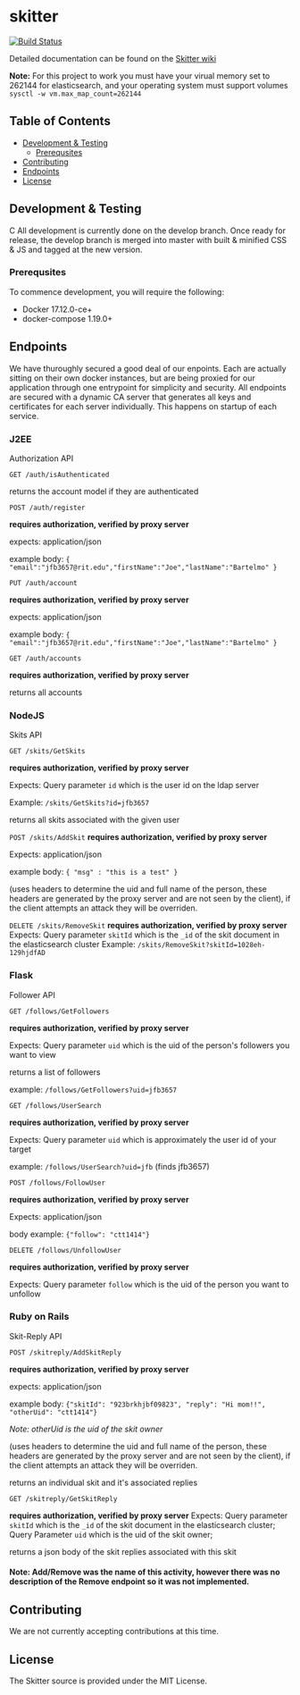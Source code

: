 # skitter
[![Build Status](https://travis-ci.org/christophert/skitter.svg?branch=master)](https://travis-ci.org/christophert/skitter)

Detailed documentation can be found on the [Skitter wiki](https://github.com/christophert/skitter/wiki)

**Note:** For this project to work  you must have your virual memory set to 262144 for elasticsearch, and your operating system must support volumes
`sysctl -w vm.max_map_count=262144`

## Table of Contents
* [Development & Testing](#development--testing)
  * [Prerequsites](#prerequsites)
* [Contributing](#contributing)
* [Endpoints](#endpoints)
* [License](#license)

## Development & Testing
C
All development is currently done on the develop branch. Once ready for release, the develop branch is merged into master with built & minified CSS & JS and tagged at the new version.
### Prerequsites
To commence development, you will require the following:
* Docker 17.12.0-ce+
* docker-compose 1.19.0+


## Endpoints

We have thuroughly secured a good deal of our enpoints. Each are actually sitting on their own docker instances,
but are being proxied for our application through one entrypoint for simplicity and security. All endpoints are secured with a dynamic CA server that generates all keys and certificates for each server individually.  This happens on startup of each service.

### J2EE

Authorization API


`GET /auth/isAuthenticated`

returns the account model if they are authenticated


`POST /auth/register`

**requires authorization, verified by proxy server**

expects: application/json

example body: `{ "email":"jfb3657@rit.edu","firstName":"Joe","lastName":"Bartelmo" }`


`PUT /auth/account`

**requires authorization, verified by proxy server**

expects: application/json

example body: `{ "email":"jfb3657@rit.edu","firstName":"Joe","lastName":"Bartelmo" }`

`GET /auth/accounts`

**requires authorization, verified by proxy server**

returns all accounts


### NodeJS

Skits API


`GET /skits/GetSkits`

**requires authorization, verified by proxy server**

Expects: Query parameter `id` which is the user id on the ldap server

Example: `/skits/GetSkits?id=jfb3657`

returns all skits associated with the given user


`POST /skits/AddSkit`
**requires authorization, verified by proxy server**

Expects: application/json

example body: `{ "msg" : "this is a test" }`

(uses headers to determine the uid and full name of the person, these headers are generated by the proxy server and are not seen by the client), if the client attempts an attack they will be overriden.


`DELETE /skits/RemoveSkit`
**requires authorization, verified by proxy server**
Expects: Query parameter `skitId` which is the `_id` of the skit document in the elasticsearch cluster
Example: `/skits/RemoveSkit?skitId=1028eh-129hjdfAD`

### Flask

Follower API

`GET /follows/GetFollowers`

**requires authorization, verified by proxy server**

Expects: Query parameter `uid` which is the uid of the person's followers you want to view

returns a list of followers

example: `/follows/GetFollowers?uid=jfb3657`


`GET /follows/UserSearch`

**requires authorization, verified by proxy server**

Expects: Query parameter `uid` which is approximately the user id of your target

example: `/follows/UserSearch?uid=jfb` (finds jfb3657)


`POST /follows/FollowUser`

**requires authorization, verified by proxy server**

Expects: application/json

body example: `{"follow": "ctt1414"}`


`DELETE /follows/UnfollowUser`

**requires authorization, verified by proxy server**

Expects: Query parameter `follow` which is the uid of the person you want to unfollow


### Ruby on Rails

Skit-Reply API

`POST /skitreply/AddSkitReply`

**requires authorization, verified by proxy server**

expects: application/json

example body: `{"skitId": "923brkhjbf09823", "reply": "Hi mom!!", "otherUid": "ctt1414"}`

_Note: otherUid is the uid of the skit owner_

(uses headers to determine the uid and full name of the person, these headers are generated by the proxy server and are not seen by the client), if the client attempts an attack they will be overriden.

returns an individual skit and it's associated replies


`GET /skitreply/GetSkitReply`


**requires authorization, verified by proxy server**
Expects: Query parameter `skitId` which is the `_id` of the skit document in the elasticsearch cluster; Query Parameter `uid` which is the uid of the skit owner; 

returns a json body of the skit replies associated with this  skit


####  Note: Add/Remove was the name of this activity, however there was no description of the Remove endpoint so it was not implemented.



## Contributing
We are not currently accepting contributions at this time.

## License
The Skitter source is provided under the MIT License.
